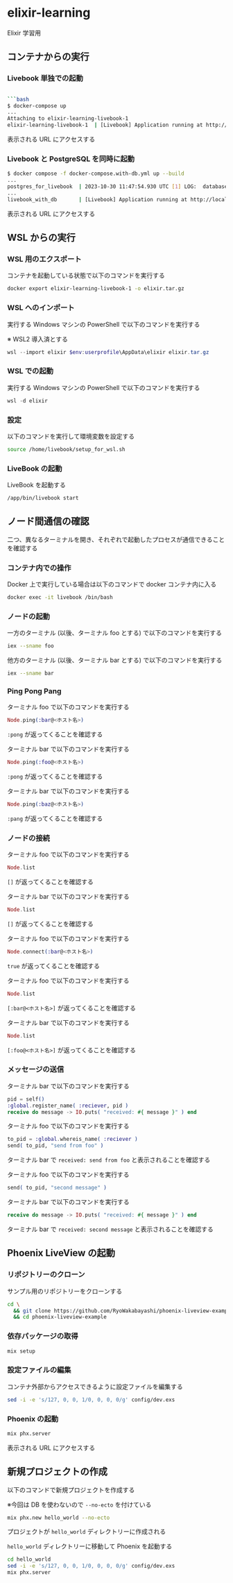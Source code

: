 # elixir-learning

Elixir 学習用

## コンテナからの実行

### Livebook 単独での起動

```bash

```bash
$ docker-compose up
...
Attaching to elixir-learning-livebook-1
elixir-learning-livebook-1  | [Livebook] Application running at http://localhost:8080/?token=xxxxx
```

表示される URL にアクセスする

### Livebook と PostgreSQL を同時に起動

```bash
$ docker compose -f docker-compose.with-db.yml up --build
...
postgres_for_livebook  | 2023-10-30 11:47:54.930 UTC [1] LOG:  database system is ready to accept connections
...
livebook_with_db       | [Livebook] Application running at http://localhost:8080/?token=xxxxx
```

表示される URL にアクセスする

## WSL からの実行

### WSL 用のエクスポート

コンテナを起動している状態で以下のコマンドを実行する

```bash
docker export elixir-learning-livebook-1 -o elixir.tar.gz
```

### WSL へのインポート

実行する Windows マシンの PowerShell で以下のコマンドを実行する

※ WSL2 導入済とする

```ps1
wsl --import elixir $env:userprofile\AppData\elixir elixir.tar.gz
```

### WSL での起動

実行する Windows マシンの PowerShell で以下のコマンドを実行する

```ps1
wsl -d elixir
```

### 設定

以下のコマンドを実行して環境変数を設定する

```bash
source /home/livebook/setup_for_wsl.sh
```

### LiveBook の起動

LiveBook を起動する

```bash
/app/bin/livebook start
```

## ノード間通信の確認

二つ、異なるターミナルを開き、それぞれで起動したプロセスが通信できることを確認する

### コンテナ内での操作

Docker 上で実行している場合は以下のコマンドで docker コンテナ内に入る

```bash
docker exec -it livebook /bin/bash
```

### ノードの起動

一方のターミナル (以後、ターミナル foo とする) で以下のコマンドを実行する

```bash
iex --sname foo
```

他方のターミナル (以後、ターミナル bar とする) で以下のコマンドを実行する

```bash
iex --sname bar
```

### Ping Pong Pang

ターミナル foo で以下のコマンドを実行する

```elixir
Node.ping(:bar@<ホスト名>)
```

`:pong` が返ってくることを確認する

ターミナル bar で以下のコマンドを実行する

```elixir
Node.ping(:foo@<ホスト名>)
```

`:pong` が返ってくることを確認する

ターミナル bar で以下のコマンドを実行する

```elixir
Node.ping(:baz@<ホスト名>)
```

`:pang` が返ってくることを確認する

### ノードの接続

ターミナル foo で以下のコマンドを実行する

```elixir
Node.list
```

`[]` が返ってくることを確認する

ターミナル bar で以下のコマンドを実行する

```elixir
Node.list
```

`[]` が返ってくることを確認する

ターミナル foo で以下のコマンドを実行する

```elixir
Node.connect(:bar@<ホスト名>)
```

`true` が返ってくることを確認する

ターミナル foo で以下のコマンドを実行する

```elixir
Node.list
```

`[:bar@<ホスト名>]` が返ってくることを確認する

ターミナル bar で以下のコマンドを実行する

```elixir
Node.list
```

`[:foo@<ホスト名>]` が返ってくることを確認する

### メッセージの送信

ターミナル bar で以下のコマンドを実行する

```elixir
pid = self()
:global.register_name( :reciever, pid )
receive do message -> IO.puts( "received: #{ message }" ) end
```

ターミナル foo で以下のコマンドを実行する

```elixir
to_pid = :global.whereis_name( :reciever )
send( to_pid, "send from foo" )
```

ターミナル bar で `received: send from foo` と表示されることを確認する

ターミナル foo で以下のコマンドを実行する

```elixir
send( to_pid, "second message" )
```

ターミナル bar で以下のコマンドを実行する

```elixir
receive do message -> IO.puts( "received: #{ message }" ) end
```

ターミナル bar で `received: second message` と表示されることを確認する

## Phoenix LiveView の起動

### リポジトリーのクローン

サンプル用のリポジトリーをクローンする

```bash
cd \
  && git clone https://github.com/RyoWakabayashi/phoenix-liveview-example.git \
  && cd phoenix-liveview-example
```

### 依存パッケージの取得

```bash
mix setup
```

### 設定ファイルの編集

コンテナ外部からアクセスできるように設定ファイルを編集する

```bash
sed -i -e 's/127, 0, 0, 1/0, 0, 0, 0/g' config/dev.exs
```

### Phoenix の起動

```bash
mix phx.server
```

表示される URL にアクセスする

## 新規プロジェクトの作成

以下のコマンドで新規プロジェクトを作成する

※今回は DB を使わないので `--no-ecto` を付けている

```bash
mix phx.new hello_world --no-ecto
```

プロジェクトが `hello_world` ディレクトリーに作成される

`hello_world` ディレクトリーに移動して Phoenix を起動する

```bash
cd hello_world
sed -i -e 's/127, 0, 0, 1/0, 0, 0, 0/g' config/dev.exs
mix phx.server
```

